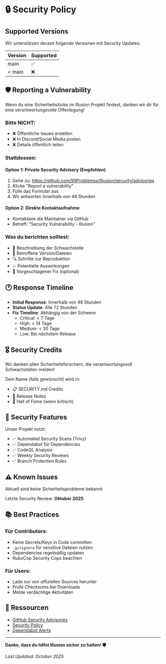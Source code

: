 # 🔒 Security Policy

## Supported Versions

Wir unterstützen derzeit folgende Versionen mit Security Updates:

| Version | Supported          |
| ------- | ------------------ |
| main    | :white_check_mark: |
| < main  | :x:                |

## 🛡️ Reporting a Vulnerability

Wenn du eine Sicherheitslücke im Illusion Projekt findest, danken wir dir für eine verantwortungsvolle Offenlegung!

### Bitte NICHT:
- ❌ Öffentliche Issues erstellen
- ❌ In Discord/Social Media posten
- ❌ Details öffentlich teilen

### Stattdessen:

#### Option 1: Private Security Advisory (Empfohlen)
1. Gehe zu: https://github.com/99Problemsx/Illusion/security/advisories
2. Klicke "Report a vulnerability"
3. Fülle das Formular aus
4. Wir antworten innerhalb von 48 Stunden

#### Option 2: Direkte Kontaktaufnahme
- Kontaktiere die Maintainer via GitHub
- Betreff: "Security Vulnerability - Illusion"

### Was du berichten solltest:
- 📝 Beschreibung der Schwachstelle
- 🎯 Betroffene Version/Dateien
- 🔍 Schritte zur Reproduktion
- 💥 Potentielle Auswirkungen
- 🔧 Vorgeschlagener Fix (optional)

## 🕐 Response Timeline

- **Initial Response**: Innerhalb von 48 Stunden
- **Status Update**: Alle 72 Stunden
- **Fix Timeline**: Abhängig von der Schwere
  - Critical: < 7 Tage
  - High: < 14 Tage
  - Medium: < 30 Tage
  - Low: Bei nächstem Release

## 🎖️ Security Credits

Wir danken allen Sicherheitsforschern, die verantwortungsvoll Schwachstellen melden!

Dein Name (falls gewünscht) wird in:
- 📋 SECURITY.md Credits
- 📢 Release Notes
- 🎉 Hall of Fame (wenn kritisch)

## 🔐 Security Features

Unser Projekt nutzt:
- ✅ Automated Security Scans (Trivy)
- ✅ Dependabot für Dependencies
- ✅ CodeQL Analysis
- ✅ Weekly Security Reviews
- ✅ Branch Protection Rules

## ⚠️ Known Issues

Aktuell sind keine Sicherheitsprobleme bekannt.

Letzte Security Review: **Oktober 2025**

## 📚 Best Practices

### Für Contributors:
- Keine Secrets/Keys in Code committen
- `.gitignore` für sensitive Dateien nutzen
- Dependencies regelmäßig updaten
- RuboCop Security Cops beachten

### Für Users:
- Lade nur von offiziellen Sources herunter
- Prüfe Checksums bei Downloads
- Melde verdächtige Aktivitäten

## 🔗 Ressourcen

- [GitHub Security Advisories](https://github.com/99Problemsx/Illusion/security/advisories)
- [Security Policy](https://github.com/99Problemsx/Illusion/security/policy)
- [Dependabot Alerts](https://github.com/99Problemsx/Illusion/security/dependabot)

---

**Danke, dass du hilfst Illusion sicher zu halten! 🛡️**

*Last Updated: October 2025*
